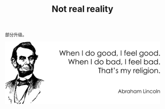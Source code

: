 ﻿---
layout: post-ea

title: Not real reality
meta: Not real reality.
logo: nrr.png
order: 1

category: comics

lang: cn
ref: not_real_reality
---

部分升级。

<a data-fancybox="gallery" href="/img/programming/Lincoln.png"><img src="/img/programming/Lincoln.png" alt=""></a>
